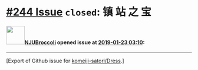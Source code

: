 # [\#244 Issue](https://github.com/komeiji-satori/Dress/issues/244) `closed`: 镇 站 之 宝

#### <img src="https://avatars.githubusercontent.com/u/28700481?u=22f29b9434fd541466bb51b892be7878fab38d9d&v=4" width="50">[NJUBroccoli](https://github.com/NJUBroccoli) opened issue at [2019-01-23 03:10](https://github.com/komeiji-satori/Dress/issues/244):






-------------------------------------------------------------------------------



[Export of Github issue for [komeiji-satori/Dress](https://github.com/komeiji-satori/Dress).]
